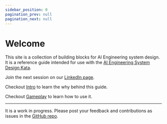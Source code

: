 ```yaml
---
sidebar_position: 0
pagination_prev: null
pagination_next: null
---
```


# Welcome

This site is a collection of building blocks for AI Engineering system design. It is a reference guide intended for use with the [AI Engineering System Design Kata](https://github.com/AI-Engineering-Katas/ai-katas).

Join the next session on our [LinkedIn page](https://www.linkedin.com/company/ai-engineering-katas/).

Checkout [Intro](./intro.md) to learn the why behind this guide.

Checkout [Gameplay](./gameplay.md) to learn how to use it.

---
It is a work in progress. Please post your feedback and contributions as issues in the [GitHub repo](https://github.com/AI-Engineering-Katas/ai-katas).

